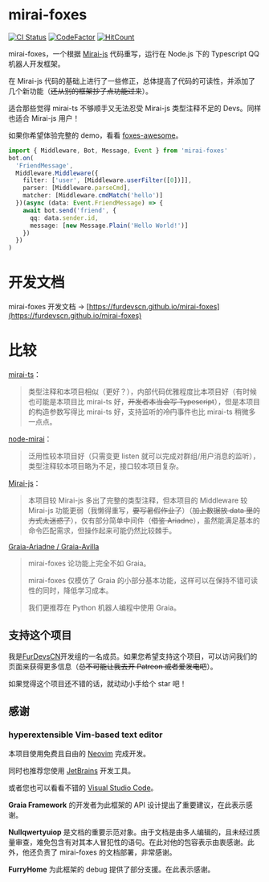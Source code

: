 # mirai-foxes

[![CI Status](https://github.com/FurDevsCN/mirai-foxes/actions/workflows/typescript.yml/badge.svg)](https://github.com/FurDevsCN/mirai-foxes/actions/workflows/typescript.yml)
[![CodeFactor](https://www.codefactor.io/repository/github/FurDevsCN/mirai-foxes/badge)](https://www.codefactor.io/repository/github/FurDevsCN/mirai-foxes)
[![HitCount](https://hits.dwyl.com/FurDevsCN/mirai-foxes.svg?style=flat-square)](http://hits.dwyl.com/FurDevsCN/mirai-foxes)

mirai-foxes，一个根据 [Mirai-js](https://github.com/Drincann/Mirai-js) 代码重写，运行在 Node.js 下的 Typescript QQ 机器人开发框架。

在 Mirai-js 代码的基础上进行了一些修正，总体提高了代码的可读性，并添加了几个新功能（~~还从别的框架抄了点功能过来~~）。

适合那些觉得 mirai-ts 不够顺手又无法忍受 Mirai-js 类型注释不足的 Devs。同样也适合 Mirai-js 用户！

如果你希望体验完整的 demo，看看 [foxes-awesome](https://github.com/FurDevsCN/foxes-awesome)。

```typescript
import { Middleware, Bot, Message, Event } from 'mirai-foxes'
bot.on(
  'FriendMessage',
  Middleware.Middleware({
    filter: ['user', [Middleware.userFilter([0])]],
    parser: [Middleware.parseCmd],
    matcher: [Middleware.cmdMatch('hello')]
  })(async (data: Event.FriendMessage) => {
    await bot.send('friend', {
      qq: data.sender.id,
      message: [new Message.Plain('Hello World!')]
    })
  })
)
```

# 开发文档

mirai-foxes 开发文档 -> [https://furdevscn.github.io/mirai-foxes](https://furdevscn.github.io/mirai-foxes)

# 比较

[mirai-ts](https://github.com/YunYouJun/mirai-ts)：

> 类型注释和本项目相似（更好？），内部代码优雅程度比本项目好（有时候也可能是本项目比 mirai-ts 好，~~开发者本当会写 Typescript~~），但是本项目的构造参数写得比 mirai-ts 好，支持监听的~~冷门~~事件也比 mirai-ts 稍微多一点点。

[node-mirai](https://github.com/RedBeanN/node-mirai)：

> 泛用性较本项目好（只需变更 listen 就可以完成对群组/用户消息的监听），类型注释较本项目略为不足，接口较本项目复杂。

[Mirai-js](https://github.com/Drincann/Mirai-js)：

> 本项目较 Mirai-js 多出了完整的类型注释，但本项目的 Middleware 较 Mirai-js 功能更弱（我懒得重写，~~要写暑假作业了~~）（~~加上数据放 data 里的方式太迷惑了~~），仅有部分简单中间件（~~借鉴 Ariadne~~），虽然能满足基本的命令匹配需求，但操作起来可能仍然比较棘手。

[Graia-Ariadne / Graia-Avilla](https://graiax.cn)

> mirai-foxes 论功能上完全不如 Graia。
>
> mirai-foxes 仅模仿了 Graia 的小部分基本功能，这样可以在保持不错可读性的同时，降低学习成本。
>
> 我们更推荐在 Python 机器人编程中使用 Graia。

## 支持这个项目

我是[FurDevsCN](https://github.com/FurDevsCN)开发组的一名成员。如果您希望支持这个项目，可以访问我们的页面来获得更多信息（~~总不可能让我去开 Patreon 或者爱发电吧~~）。

如果觉得这个项目还不错的话，就动动小手给个 star 吧！

## 感谢

### hyperextensible Vim-based text editor

本项目使用免费且自由的 [Neovim](https://neovim.io/) 完成开发。

同时也推荐您使用 [JetBrains](https://www.jetbrains.com/) 开发工具。

或者您也可以看看不错的 [Visual Studio Code](https://code.visualstudio.com/)。

**Graia Framework** 的开发者为此框架的 API 设计提出了重要建议，在此表示感谢。

**Nullqwertyuiop** 是文档的重要示范对象。由于文档是由多人编辑的，且未经过质量审查，难免包含有对其本人冒犯性的语句。在此对他的包容表示由衷感谢。此外，他还负责了 mirai-foxes 的文档部署，非常感谢。

**FurryHome** 为此框架的 debug 提供了部分支援。在此表示感谢。
